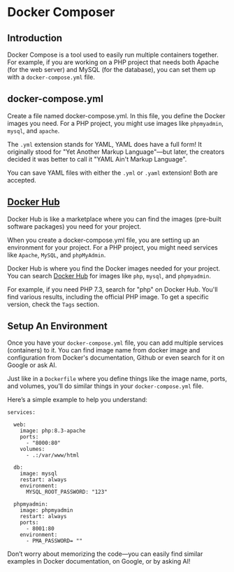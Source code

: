 # Docker Composer

## Introduction
Docker Compose is a tool used to easily run multiple containers together. 
For example, if you are working on a PHP project that needs both Apache (for the web server) and MySQL (for the database), you can set them up with a `docker-compose.yml` file.

## docker-compose.yml
Create a file named docker-compose.yml. In this file, you define the Docker images you need. For a PHP project, you might use images like `phpmyadmin`, `mysql`, and `apache`.

The `.yml` extension stands for YAML, YAML does have a full form! It originally stood for "Yet Another Markup Language"—but later, the creators decided it was better to call it "YAML Ain't Markup Language". 

You can save YAML files with either the `.yml` or `.yaml` extension! Both are accepted.

## [Docker Hub](https://hub.docker.com/) 
Docker Hub is like a marketplace where you can find the images (pre-built software packages) you need for your project.

When you create a docker-compose.yml file, you are setting up an environment for your project. For a PHP project, you might need services like `Apache`, `MySQL`, and `phpMyAdmin`.

Docker Hub is where you find the Docker images needed for your project. You can search [Docker Hub](https://hub.docker.com/)  for images like `php`, `mysql`, and `phpmyadmin`.

For example, if you need PHP 7.3, search for "php" on Docker Hub. You'll find various results, including the official PHP image. To get a specific version, check the `Tags` section.

## Setup An Environment
Once you have your `docker-compose.yml` file, you can add multiple  services (containers) to it. You can find image name from docker image and configuration from Docker's documentation, Github  or even search for it on Google or ask AI.

Just like in a `Dockerfile` where you define things like the image name, ports, and volumes, you’ll do similar things in your `docker-compose.yml` file.

Here’s a simple example to help you understand:
```
services:

  web:
    image: php:8.3-apache
    ports: 
      - "8000:80"
    volumes:
      - .:/var/www/html
  
  db:
    image: mysql
    restart: always
    environment:
      MYSQL_ROOT_PASSWORD: "123"

  phpmyadmin:
    image: phpmyadmin
    restart: always
    ports:
      - 8001:80
    environment:
      - PMA_PASSWORD= ""
```

Don’t worry about memorizing the code—you can easily find similar examples in Docker documentation, on Google, or by asking AI!

